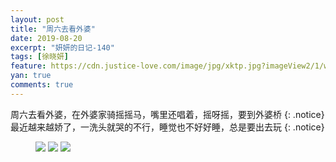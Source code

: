 ```yaml
---
layout: post
title: "周六去看外婆"
date: 2019-08-20
excerpt: "妍妍的日记-140"
tags: [徐晓妍]
feature: https://cdn.justice-love.com/image/jpg/xktp.jpg?imageView2/1/w/1200/h/500
yan: true
comments: true
---
```

周六去看外婆，在外婆家骑摇摇马，嘴里还唱着，摇呀摇，要到外婆桥
{: .notice}
最近越来越娇了，一洗头就哭的不行，睡觉也不好好睡，总是要出去玩
{: .notice}
<figure>
    <img src="{{ site.staticUrl }}/yanyan/image/waipojiayaoyaoma3.jpg" />
    <img src="{{ site.staticUrl }}/yanyan/image/waipojiayaoyaoma5.jpg" />
    <img src="{{ site.staticUrl }}/yanyan/image/waipojiayaoyaoma6.jpg" />
</figure>
